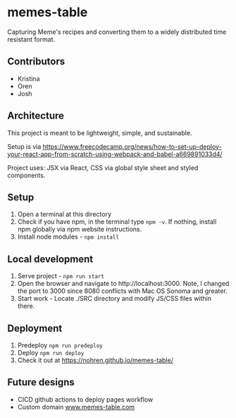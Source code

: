 # memes-table

Capturing Meme's recipes and converting them to a widely distributed time resistant format.

## Contributors

- Kristina
- Oren
- Josh

## Architecture

This project is meant to be lightweight, simple, and sustainable.

Setup is via
https://www.freecodecamp.org/news/how-to-set-up-deploy-your-react-app-from-scratch-using-webpack-and-babel-a669891033d4/

Project uses:
JSX via React, CSS via global style sheet and styled components.

## Setup

1. Open a terminal at this directory
2. Check if you have npm, in the terminal type `npm -v`. If nothing, install npm globally via npm website instructions.
3. Install node modules - `npm install`

## Local development

1. Serve project - `npm run start`
2. Open the browser and navigate to http://localhost:3000. Note, I changed the port to 3000 since 8080 conflicts with Mac OS Sonoma and greater.
3. Start work - Locate ./SRC directory and modify JS/CSS files within there.

## Deployment

1. Predeploy `npm run predeploy`
2. Deploy `npm run deploy`
3. Check it out at https://nohren.github.io/memes-table/

## Future designs

- CICD github actions to deploy pages workflow
- Custom domain www.memes-table.com
